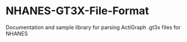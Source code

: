 NHANES-GT3X-File-Format
=======================

Documentation and sample library for parsing ActiGraph .gt3x files for NHANES 

